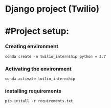 # Django project (Twilio)


# #Project setup:

### Creating environment
```
conda create -n twilio_internship python = 3.7
```
### Activating the environment
```
conda activate twilio_internship 
```
### installing requirements 
```
pip install -r requirements.txt
```
